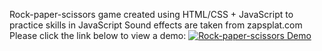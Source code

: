 Rock-paper-scissors game created using HTML/CSS + JavaScript to practice skills in JavaScript
Sound effects are taken from zapsplat.com
Please click the link below to view a demo:
[![Rock-paper-scissors Demo](http://img.youtube.com/vi/pu7lHcddX7c/0.jpg)](http://www.youtube.com/watch?v=pu7lHcddX7c "rock paper scissors demo")
